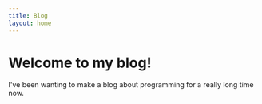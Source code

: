 ```yaml
---
title: Blog
layout: home
---
```


# Welcome to my blog! 

I've been wanting to make a blog about programming for a really long time now.
